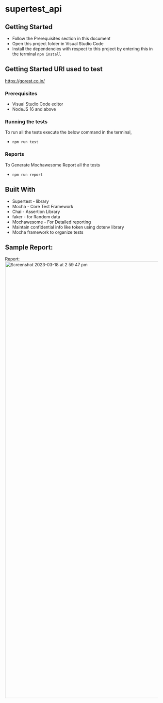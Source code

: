 # supertest_api

## Getting Started

* Follow the Prerequisites section in this document
* Open this project folder in Visual Studio Code
* Install the dependencies with respect to this project by entering this in the terminal <code>npm install</code>

## Getting Started URl used to test
https://gorest.co.in/

### Prerequisites
* Visual Studio Code editor
* NodeJS 16 and above

### Running the tests
To run all the tests execute the below command in the terminal,
* <code>npm run test</code>
### Reports
To Generate Mochawesome Report all the tests 
* <code>npm run report</code>

## Built With
* Supertest - library
* Mocha - Core Test Framework
* Chai - Assertion Library
* faker - for Random data
* Mochawesome - For Detailed reporting
* Maintain confidential info like token using dotenv library
* Mocha framework to organize tests

## Sample Report:
Report:
<img width="1440" alt="Screenshot 2023-03-18 at 2 59 47 pm" src="https://user-images.githubusercontent.com/13926516/226083866-0d20ddc4-c0d3-4391-a67f-1a5e2e6285df.png">
